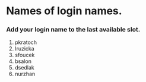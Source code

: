 # Names of login names.

### Add your login name to the last available slot.

1. pkratoch
2. lruzicka
3. sfoucek
4. bsalon
5. dsedlak
6. nurzhan

